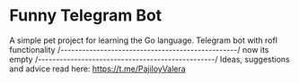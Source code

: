 # Funny Telegram Bot
A simple pet project for learning the Go language. 
Telegram bot with rofl functionality
/-------------------------------------------------/
now its empty
/-------------------------------------------------/
Ideas, suggestions and advice read here: https://t.me/PajiloyValera

